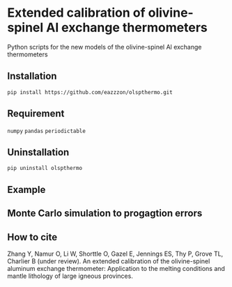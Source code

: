 # Extended calibration of olivine-spinel Al exchange thermometers

Python scripts for the new models of the olivine-spinel Al exchange thermometers

## Installation
```pip install https://github.com/eazzzon/olspthermo.git```

## Requirement
`numpy`
`pandas`
`periodictable`

## Uninstallation
```pip uninstall olspthermo```

## Example

## Monte Carlo simulation to progagtion errors

## How to cite
Zhang Y, Namur O, Li W, Shorttle O, Gazel E, Jennings ES, Thy P, Grove TL, Charlier B (under review). An extended calibration of the olivine-spinel aluminum exchange thermometer: Application to the melting conditions and mantle lithology of large igneous provinces. 